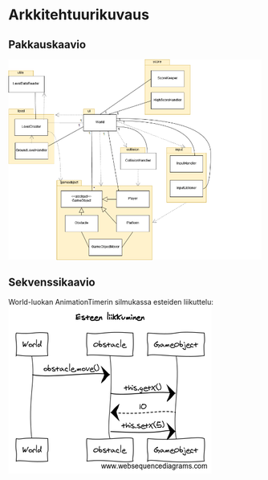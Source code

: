 # Arkkitehtuurikuvaus

## Pakkauskaavio
![pakkauskaavio](https://github.com/magael/otm-harjoitustyo/blob/master/dokumentaatio/luokka-pakkauskaavio.png)

## Sekvenssikaavio
World-luokan AnimationTimerin silmukassa esteiden liikuttelu:</br>
![Esteen liikkuminen](https://github.com/magael/otm-harjoitustyo/blob/master/dokumentaatio/Esteen%20liikkuminen.png)
